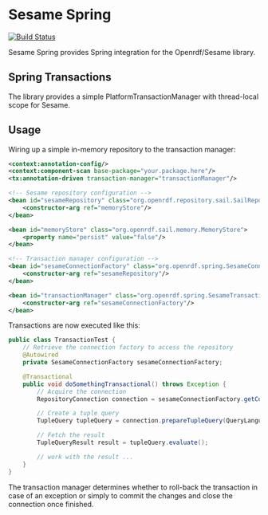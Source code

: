 # Sesame Spring

[![Build Status](https://api.travis-ci.org/ameingast/sesame-spring.png)](https://travis-ci.org/ameingast/sesame-spring)


Sesame Spring provides Spring integration for the Openrdf/Sesame library.

## Spring Transactions
The library provides a simple PlatformTransactionManager with thread-local scope for Sesame.

## Usage

Wiring up a simple in-memory repository to the transaction manager:

```xml
<context:annotation-config/>
<context:component-scan base-package="your.package.here"/>
<tx:annotation-driven transaction-manager="transactionManager"/>

<!-- Sesame repository configuration -->
<bean id="sesameRepository" class="org.openrdf.repository.sail.SailRepository" init-method="initialize">
    <constructor-arg ref="memoryStore"/>
</bean>

<bean id="memoryStore" class="org.openrdf.sail.memory.MemoryStore">
    <property name="persist" value="false"/>
</bean>

<!-- Transaction manager configuration -->
<bean id="sesameConnectionFactory" class="org.openrdf.spring.SesameConnectionFactory">
    <constructor-arg ref="sesameRepository"/>
</bean>

<bean id="transactionManager" class="org.openrdf.spring.SesameTransactionManager">
    <constructor-arg ref="sesameConnectionFactory"/>
</bean>
```

Transactions are now executed like this:

```java
public class TransactionTest {
    // Retrieve the connection factory to access the repository
    @Autowired
    private SesameConnectionFactory sesameConnectionFactory;

    @Transactional
    public void doSomethingTransactional() throws Exception {
        // Acquire the connection
        RepositoryConnection connection = sesameConnectionFactory.getConnection();

        // Create a tuple query
        TupleQuery tupleQuery = connection.prepareTupleQuery(QueryLanguage.SPARQL, "SELECT ?s ?p ?o WHERE { ?s ?p ?o . }");

        // Fetch the result
        TupleQueryResult result = tupleQuery.evaluate();

        // work with the result ...
    }
}
```

The transaction manager determines whether to roll-back the transaction in case of an exception or simply to commit
the changes and close the connection once finished.
